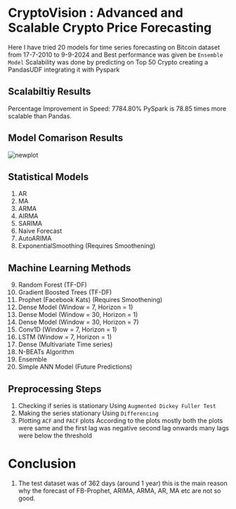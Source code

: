 # CryptoVision : Advanced and Scalable Crypto Price Forecasting

Here I have tried 20 models for time series forecasting on Bitcoin dataset from 17-7-2010 to 9-9-2024 and Best performance was given be `Ensemble Model`
Scalability was done by predicting on Top 50 Crypto creating a PandasUDF integrating it with Pyspark

## Scalabiltiy Results
Percentage Improvement in Speed: 7784.80%
PySpark is 78.85 times more scalable than Pandas.

## Model Comarison Results
![newplot](https://github.com/user-attachments/assets/9c876dca-4725-4173-bd86-250d761a4d4e)

## Statistical Models
1. AR 
2. MA
3. ARMA
4. AIRMA
5. SARIMA
6. Naive Forecast
7. AutoARIMA
8. ExponentialSmoothing (Requires Smoothening)

## Machine Learning Methods
9. Random Forest (TF-DF)
10. Gradient Boosted Trees (TF-DF)
11. Prophet (Facebook Kats) (Requires Smoothening)
12. Dense Model (Window = 7, Horizon = 1)
13. Dense Model (Window = 30, Horizon = 1)
14. Dense Model (Window = 30, Horizon = 7)
15. Conv1D (Window = 7, Horizon = 1)
16. LSTM (Window = 7, Horizon = 1)
17. Dense (Multivariate Time series)
18. N-BEATs Algorithm
19. Ensemble
20. Simple ANN Model (Future Predictions)

## Preprocessing Steps
1. Checking if series is stationary
   Using `Augmented Dickey Fuller Test`
2. Making the series stationary
   Using `Differencing`
3. Plotting `ACF` and `PACF` plots
   According to the plots mostly both the plots were same and the first lag was negative second lag onwards many lags were below the threshold

# Conclusion 
1. The test dataset was of 362 days (around 1 year) this is the main reason why the forecast of FB-Prophet, ARIMA, ARMA, AR, MA etc are not so good.
